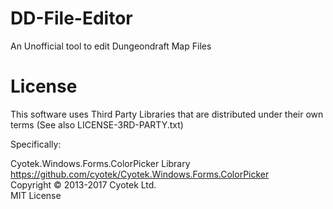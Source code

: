 # DD-File-Editor

An Unofficial tool to edit Dungeondraft Map Files


# License

This software uses Third Party Libraries that are distributed under their own terms (See also LICENSE-3RD-PARTY.txt)

Specifically:

Cyotek.Windows.Forms.ColorPicker Library<br>
https://github.com/cyotek/Cyotek.Windows.Forms.ColorPicker<br>
Copyright © 2013-2017 Cyotek Ltd.<br>
MIT License
